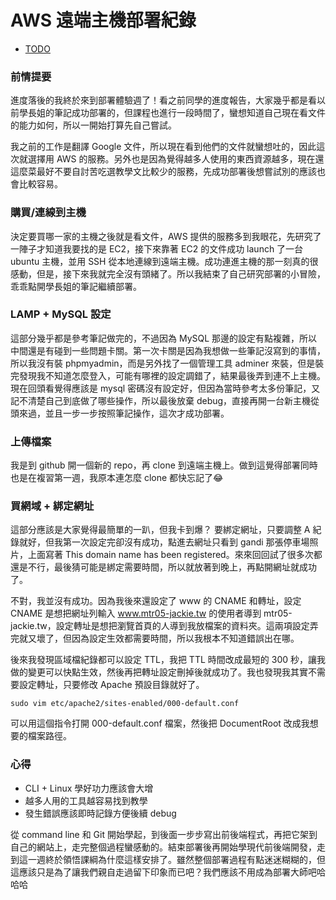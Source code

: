 # AWS 遠端主機部署紀錄

* [TODO](http://mtr05-jackie.tw/todo/)

### 前情提要
進度落後的我終於來到部署體驗週了！看之前同學的進度報告，大家幾乎都是看以前學長姐的筆記成功部署的，但課程也進行一段時間了，蠻想知道自己現在看文件的能力如何，所以一開始打算先自己嘗試。

我之前的工作是翻譯 Google 文件，所以現在看到他們的文件就蠻想吐的，因此這次就選擇用 AWS 的服務。另外也是因為覺得越多人使用的東西資源越多，現在還這麼菜最好不要自討苦吃選教學文比較少的服務，先成功部署後想嘗試別的應該也會比較容易。

### 購買/連線到主機
決定要買哪一家的主機之後就是看文件，AWS 提供的服務多到我眼花，先研究了一陣子才知道我要找的是 EC2，接下來靠著 EC2 的文件成功 launch 了一台 ubuntu 主機，並用 SSH 從本地連線到遠端主機。成功連進主機的那一刻真的很感動，但是，接下來我就完全沒有頭緒了。所以我結束了自己研究部署的小冒險，乖乖點開學長姐的筆記繼續部署。

### LAMP + MySQL 設定
這部分幾乎都是參考筆記做完的，不過因為 MySQL 那邊的設定有點複雜，所以中間還是有碰到一些問題卡關。第一次卡關是因為我想做一些筆記沒寫到的事情，所以我沒有裝 phpmyadmin，而是另外找了一個管理工具 adminer 來裝，但是裝完發現我不知道怎麼登入，可能有哪裡的設定調錯了，結果最後弄到連不上主機。現在回頭看覺得應該是 mysql 密碼沒有設定好，但因為當時參考太多份筆記，又記不清楚自己到底做了哪些操作，所以最後放棄 debug，直接再開一台新主機從頭來過，並且一步一步按照筆記操作，這次才成功部署。

### 上傳檔案
我是到 github 開一個新的 repo，再 clone 到遠端主機上。做到這覺得部署同時也是在複習第一週，我原本連怎麼 clone 都快忘記了😂

### 買網域 + 綁定網址
這部分應該是大家覺得最簡單的一趴，但我卡到爆？
要綁定網址，只要調整 A 紀錄就好，但我第一次設定完卻沒有成功，點進去網址只看到 gandi 那張停車場照片，上面寫著 This domain name has been registered。來來回回試了很多次都還是不行，最後猜可能是綁定需要時間，所以就放著到晚上，再點開網址就成功了。

不對，我並沒有成功。因為我後來還設定了 www 的 CNAME 和轉址，設定 CNAME 是想把網址列輸入 www.mtr05-jackie.tw 的使用者導到 mtr05-jackie.tw，設定轉址是想把瀏覽首頁的人導到我放檔案的資料夾。這兩項設定弄完就又壞了，但因為設定生效都需要時間，所以我根本不知道錯誤出在哪。

後來我發現區域檔紀錄都可以設定 TTL，我把 TTL 時間改成最短的 300 秒，讓我做的變更可以快點生效，然後再把轉址設定刪掉後就成功了。我也發現我其實不需要設定轉址，只要修改 Apache 預設目錄就好了。
```
sudo vim etc/apache2/sites-enabled/000-default.conf
```
可以用這個指令打開 000-default.conf 檔案，然後把 DocumentRoot 改成我想要的檔案路徑。

### 心得
* CLI + Linux 學好功力應該會大增
* 越多人用的工具越容易找到教學
* 發生錯誤應該即時記錄方便後續 debug

從 command line 和 Git 開始學起，到後面一步步寫出前後端程式，再把它架到自己的網站上，走完整個過程蠻感動的。結束部署後再開始學現代前後端開發，走到這一週終於領悟課綱為什麼這樣安排了。雖然整個部署過程有點迷迷糊糊的，但這應該只是為了讓我們親自走過留下印象而已吧？我們應該不用成為部署大師吧哈哈哈
